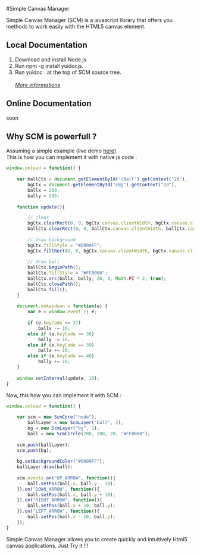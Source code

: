 #Simple Canvas Manager

Simple Canvas Manager (SCM) is a javascript library that offers you methods to work easily with the HTML5 canvas element.

Local Documentation
-------------------

1) Download and install Node.js<br />
2) Run npm -g install yuidocjs.<br />
3) Run yuidoc . at the top of SCM source tree.<br /><br />
<a target="_blank" href="http://yui.github.com/yuidoc/"><I>More informations</I></a>

Online Documentation
--------------------

soon


Why SCM is powerfull ?
----------------------

Assuming a simple example (live demo <a href="http://myboon.github.com/Simple-Canvas-Manager/demo/">here</a>).<br />
This is how you can implement it with native js code :

```js
window.onload = function() {
	
	var ballCtx = document.getElementById("cBall").getContext("2d"),
		bgCtx = document.getElementById("cBg").getContext("2d"),
		ballx = 200,
		bally = 200;
	
	function update(){

		// clear
		bgCtx.clearRect(0, 0, bgCtx.canvas.clientWidth, bgCtx.canvas.clientHeight);
		ballCtx.clearRect(0, 0, ballCtx.canvas.clientWidth, ballCtx.canvas.clientHeight);
		
		// draw background
		bgCtx.fillStyle = "#0000FF";
		bgCtx.fillRect(0, 0, bgCtx.canvas.clientWidth, bgCtx.canvas.clientHeight);
	
		// draw ball
		ballCtx.beginPath();
		ballCtx.fillStyle = "#FF0000";
		ballCtx.arc(ballx, bally, 20, 0, Math.PI * 2, true);
		ballCtx.closePath();
		ballCtx.fill();
	}
	
	document.onkeydown = function(e) {
	 	var e = window.event || e;
		
		if (e.keyCode == 37)
			ballx -= 10;
		else if (e.keyCode == 38)
			bally -= 10;
		else if (e.keyCode == 39)
			ballx += 10;
		else if (e.keyCode == 40)
			bally += 10;
	}
	
	window.setInterval(update, 10);
}
```

Now, this how you can implement it with SCM :

```js
window.onload = function() {
	
	var scm = new ScmCore("node"),
		ballLayer = new ScmLayer("ball", 2),
		bg = new ScmLayer("bg", 1),
		ball = new ScmCircle(200, 200, 20, "#FF0000");
		
	scm.push(ballLayer);
	scm.push(bg);
	
	bg.setBackgroundColor("#0000FF");
	ballLayer.draw(ball);
	
	scm.events.on("UP_ARROW", function(){
		ball.setPos(ball.x, ball.y - 10);
	}).on("DOWN_ARROW", function(){
		ball.setPos(ball.x, ball.y + 10);
	}).on("RIGHT_ARROW", function(){
		ball.setPos(ball.x + 10, ball.y);
	}).on("LEFT_ARROW", function(){
		ball.setPos(ball.x - 10, ball.y);
	});
}
```
Simple Canvas Manager allows you to create quickly and intuitively Html5 canvas applications. Just Try it !!! 